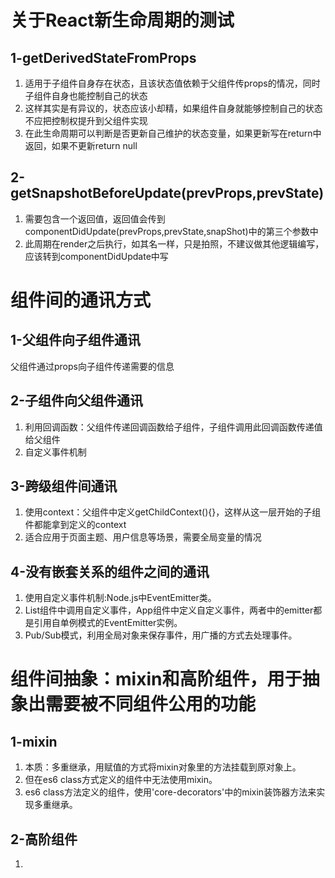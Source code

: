 # 关于React新生命周期的测试
## 1-getDerivedStateFromProps
1. 适用于子组件自身存在状态，且该状态值依赖于父组件传props的情况，同时子组件自身也能控制自己的状态
2. 这样其实是有异议的，状态应该小却精，如果组件自身就能够控制自己的状态不应把控制权提升到父组件实现
3. 在此生命周期可以判断是否更新自己维护的状态变量，如果更新写在return中返回，如果不更新return null

## 2-getSnapshotBeforeUpdate(prevProps,prevState)
1. 需要包含一个返回值，返回值会传到componentDidUpdate(prevProps,prevState,snapShot)中的第三个参数中
2. 此周期在render之后执行，如其名一样，只是拍照，不建议做其他逻辑编写，应该转到componentDidUpdate中写

# 组件间的通讯方式
## 1-父组件向子组件通讯
父组件通过props向子组件传递需要的信息

## 2-子组件向父组件通讯
1. 利用回调函数：父组件传递回调函数给子组件，子组件调用此回调函数传递值给父组件
2. 自定义事件机制

## 3-跨级组件间通讯
1. 使用context：父组件中定义getChildContext(){}，这样从这一层开始的子组件都能拿到定义的context
2. 适合应用于页面主题、用户信息等场景，需要全局变量的情况

## 4-没有嵌套关系的组件之间的通讯
1. 使用自定义事件机制:Node.js中EventEmitter类。
2. List组件中调用自定义事件，App组件中定义自定义事件，两者中的emitter都是引用自单例模式的EventEmitter实例。
3. Pub/Sub模式，利用全局对象来保存事件，用广播的方式去处理事件。

# 组件间抽象：mixin和高阶组件，用于抽象出需要被不同组件公用的功能
## 1-mixin
1. 本质：多重继承，用赋值的方式将mixin对象里的方法挂载到原对象上。
2. 但在es6 class方式定义的组件中无法使用mixin。
3. es6 class方法定义的组件，使用'core-decorators'中的mixin装饰器方法来实现多重继承。

## 2-高阶组件
1. 